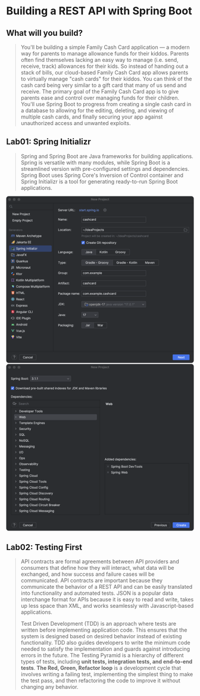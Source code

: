# Building a REST API with Spring Boot

## What will you build?

> You'll be building a simple Family Cash Card application — a modern way for parents to manage allowance funds for their kiddos. Parents often find themselves lacking an easy way to manage (i.e. send, receive, track) allowances for their kids. So instead of handing out a stack of bills, our cloud-based Family Cash Card app allows parents to virtually manage "cash cards" for their kiddos. You can think of the cash card being very similar to a gift card that many of us send and receive. The primary goal of the Family Cash Card app is to give parents ease and control over managing funds for their children. You'll use Spring Boot to progress from creating a single cash card in a database to allowing for the editing, deleting, and viewing of multiple cash cards, and finally securing your app against unauthorized access and unwanted exploits.

## Lab01: Spring Initializr

> Spring and Spring Boot are Java frameworks for building applications. Spring is versatile with many modules, while Spring Boot is a streamlined version with pre-configured settings and dependencies. Spring Boot uses Spring Core's Inversion of Control container and Spring Initializr is a tool for generating ready-to-run Spring Boot applications.

![](.doc/set_up_01.png)
![](.doc/set_up_02.png)

## Lab02: Testing First

> API contracts are formal agreements between API providers and consumers that define how they will interact, what data will be exchanged, and how success and failure cases will be communicated. API contracts are important because they communicate the behavior of a REST API and can be easily translated into functionality and automated tests. JSON is a popular data interchange format for APIs because it is easy to read and write, takes up less space than XML, and works seamlessly with Javascript-based applications.
> 
> Test Driven Development (TDD) is an approach where tests are written before implementing application code. This ensures that the system is designed based on desired behavior instead of existing functionality. TDD also guides developers to write the minimum code needed to satisfy the implementation and guards against introducing errors in the future. The Testing Pyramid is a hierarchy of different types of tests, including **unit tests, integration tests, and end-to-end tests**. **The Red, Green, Refactor loop** is a development cycle that involves writing a failing test, implementing the simplest thing to make the test pass, and then refactoring the code to improve it without changing any behavior.



